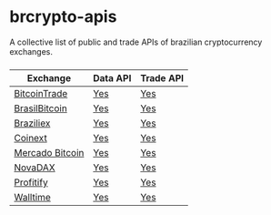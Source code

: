 # brcrypto-apis
A collective list of public and trade APIs of brazilian cryptocurrency exchanges.

### 
Exchange | Data API | Trade API
|---|---|---|
[BitcoinTrade](https://bitcointrade.com.br) | [Yes](https://apidocs.bitcointrade.com.br/) | [Yes](https://apidocs.bitcointrade.com.br/)
[BrasilBitcoin](https://brasilbitcoin.com.br) | [Yes](https://api.brasilbitcoin.com.br) | [Yes](https://api.brasilbitcoin.com.br)
[Braziliex](https://braziliex.com/) | [Yes](https://braziliex.com/exchange/api.php) | [Yes](https://braziliex.com/exchange/api.php)
[Coinext](https://coinext.com.br/) | [Yes](https://coinext.com.br/api) | [Yes](https://coinext.com.br/api)
[Mercado Bitcoin](https://mercadobitcoin.com.br) | [Yes](https://www.mercadobitcoin.com.br/api-doc/) | [Yes](https://www.mercadobitcoin.com.br/trade-api/)
[NovaDAX](https://novadax.com.br) | [Yes](https://www.novadax.com.br/introduction-api) | [Yes](https://www.novadax.com.br/introduction-api)
[Profitify](https://profitfy.trade/) | [Yes](https://profitfy.trade/Home/Api) | [Yes](https://profitfy.trade/Home/Api)
[Walltime](https://walltime) | [Yes](https://walltime.info/api.html?v=deltoid-4.7.5) | [Yes](https://walltime.info/api.html?v=deltoid-4.7.5)
